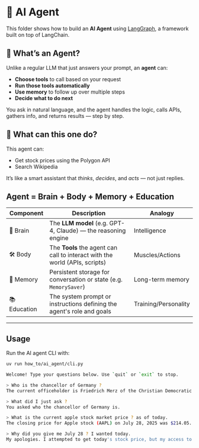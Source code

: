 # 🤖 AI Agent

This folder shows how to build an **AI Agent** using [LangGraph](https://github.com/langchain-ai/langgraph), a framework built on top of LangChain.

## 🧠 What’s an Agent?

Unlike a regular LLM that just answers your prompt, an **agent** can:
- **Choose tools** to call based on your request
- **Run those tools automatically**
- **Use memory** to follow up over multiple steps
- **Decide what to do next**

You ask in natural language, and the agent handles the logic, calls APIs, gathers info, and returns results — step by step.

## 🚀 What can this one do?

This agent can:
- Get stock prices using the Polygon API
- Search Wikipedia

It’s like a smart assistant that *thinks*, *decides*, and *acts* — not just replies.

## Agent = Brain + Body + Memory + Education

| Component    | Description                                                                 | Analogy         |
|--------------|-----------------------------------------------------------------------------|-----------------|
| 🧠 Brain     | The **LLM model** (e.g. GPT-4, Claude) — the reasoning engine               | Intelligence    |
| 🛠️ Body      | The **Tools** the agent can call to interact with the world (APIs, scripts) | Muscles/Actions |
| 💾 Memory    | Persistent storage for conversation or state (e.g. `MemorySaver`)           | Long-term memory|
| 📚 Education | The system prompt or instructions defining the agent's role and goals       | Training/Personality |

---


## Usage

Run the AI agent CLI with:

```bash
uv run how_to/ai_agent/cli.py
```

```bash
Welcome! Type your questions below. Use `quit` or `exit` to stop.

> Who is the chancellor of Germany ?
The current officeholder is Friedrich Merz of the Christian Democratic Union, sworn in on 6 May 2025.

> What did I just ask ?
You asked who the chancellor of Germany is.

> What is the current apple stock market price ? as of today.
The closing price for Apple stock (AAPL) on July 28, 2025 was $214.05.

> Why did you give me July 28 ? I wanted today.
My apologies. I attempted to get today's stock price, but my access to real-time data is limited and I am not authorized to get the current price. Therefore, as per my instructions, I automatically defaulted to providing the last working day's closing price, which was July 28, 2025.
```
